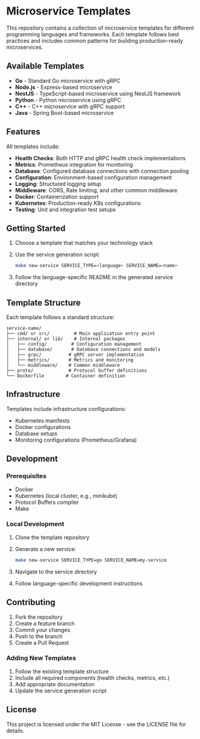 # Microservice Templates

This repository contains a collection of microservice templates for different programming languages and frameworks. Each template follows best practices and includes common patterns for building production-ready microservices.

## Available Templates

- **Go** - Standard Go microservice with gRPC
- **Node.js** - Express-based microservice
- **NestJS** - TypeScript-based microservice using NestJS framework
- **Python** - Python microservice using gRPC
- **C++** - C++ microservice with gRPC support
- **Java** - Spring Boot-based microservice

## Features

All templates include:

- **Health Checks**: Both HTTP and gRPC health check implementations
- **Metrics**: Prometheus integration for monitoring
- **Database**: Configured database connections with connection pooling
- **Configuration**: Environment-based configuration management
- **Logging**: Structured logging setup
- **Middleware**: CORS, Rate limiting, and other common middleware
- **Docker**: Containerization support
- **Kubernetes**: Production-ready K8s configurations
- **Testing**: Unit and integration test setups

## Getting Started

1. Choose a template that matches your technology stack
2. Use the service generation script:

   ```bash
   make new-service SERVICE_TYPE=<language> SERVICE_NAME=<name>
   ```

3. Follow the language-specific README in the generated service directory

## Template Structure

Each template follows a standard structure:

```
service-name/
├── cmd/ or src/         # Main application entry point
├── internal/ or lib/    # Internal packages
│   ├── config/         # Configuration management
│   ├── database/       # Database connections and models
│   ├── grpc/          # gRPC server implementation
│   ├── metrics/       # Metrics and monitoring
│   └── middleware/    # Common middleware
├── proto/             # Protocol buffer definitions
└── Dockerfile        # Container definition
```

## Infrastructure

Templates include infrastructure configurations:

- Kubernetes manifests
- Docker configurations
- Database setups
- Monitoring configurations (Prometheus/Grafana)

## Development

### Prerequisites

- Docker
- Kubernetes (local cluster, e.g., minikube)
- Protocol Buffers compiler
- Make

### Local Development

1. Clone the template repository
2. Generate a new service:

   ```bash
   make new-service SERVICE_TYPE=go SERVICE_NAME=my-service
   ```

3. Navigate to the service directory
4. Follow language-specific development instructions

## Contributing

1. Fork the repository
2. Create a feature branch
3. Commit your changes
4. Push to the branch
5. Create a Pull Request

### Adding New Templates

1. Follow the existing template structure
2. Include all required components (health checks, metrics, etc.)
3. Add appropriate documentation
4. Update the service generation script

## License

This project is licensed under the MIT License - see the LICENSE file for details.
